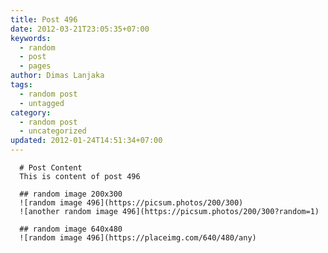 ```yaml
---
title: Post 496
date: 2012-03-21T23:05:35+07:00
keywords:
  - random
  - post
  - pages
author: Dimas Lanjaka
tags:
  - random post
  - untagged
category:
  - random post
  - uncategorized
updated: 2012-01-24T14:51:34+07:00
---
```


      # Post Content
      This is content of post 496

      ## random image 200x300
      ![random image 496](https://picsum.photos/200/300)
      ![another random image 496](https://picsum.photos/200/300?random=1)

      ## random image 640x480
      ![random image 496](https://placeimg.com/640/480/any)
      